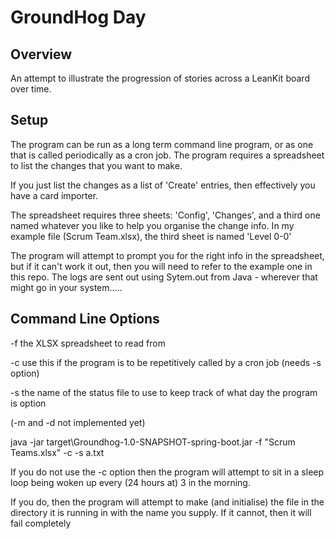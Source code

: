GroundHog Day
=============

## Overview
An attempt to illustrate the progression of stories across a LeanKit board over time.

## Setup

The program can be run as a long term command line program, or as one that is called periodically 
as a cron job. The program requires a spreadsheet to list the changes that you want to make.

If you just list the changes as a list of 'Create' entries, then effectively you have a card importer.

The spreadsheet requires three sheets: 'Config', 'Changes', and a third one named whatever you like to 
help you organise the change info. In my example file (Scrum Team.xlsx), the third sheet is named 'Level 0-0'

The program will attempt to prompt you for the right info in the spreadsheet, but if it can't work it out,
then you will need to refer to the example one in this repo. The logs are sent out using Sytem.out from Java - wherever
that might go in your system.....

## Command Line Options

-f      the XLSX spreadsheet to read from

-c      use this if the program is to be repetitively called by a cron job (needs -s option)

-s      the name of the status file to use to keep track of what day the program is option

(-m and -d not implemented yet)

java -jar target\Groundhog-1.0-SNAPSHOT-spring-boot.jar -f "Scrum Teams.xlsx" -c -s a.txt

If you do not use the -c option then the program will attempt to sit in a sleep loop being woken up
every (24 hours at) 3 in the morning.

If you do, then the program will attempt to make (and initialise) the file in the directory it is running in with the name you 
supply. If it cannot, then it will fail completely
